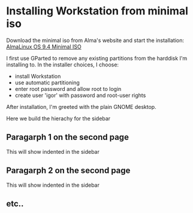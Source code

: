 # Installing Workstation from minimal iso

Download the minimal iso from Alma's website and start the installation: [AlmaLinux OS 9.4 Minimal ISO](https://repo.almalinux.org/almalinux/9.4/isos/x86_64/AlmaLinux-9.4-x86_64-minimal.iso)

I first use GParted to remove any existing partitions from the harddisk I'm installing to. In the installer choices, I choose:
- install Workstation
- use automatic partitioning
- enter root password and allow root to login
- create user 'igor' with password and root-user rights

After installation, I'm greeted with the plain GNOME desktop.

Here we build the hierachy for the sidebar

## Paragarph 1 on the second page

This will show indented in the sidebar

## Paragarph 2 on the second page

This will show indented in the sidebar

## etc..
